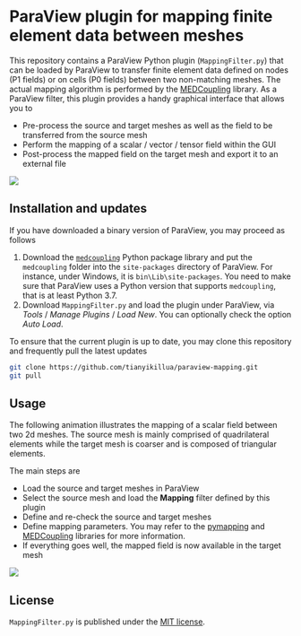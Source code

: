 # ParaView plugin for mapping finite element data between meshes

This repository contains a ParaView Python plugin (`MappingFilter.py`) that can be loaded by ParaView to transfer finite element data defined on nodes (P1 fields) or on cells (P0 fields) between two non-matching meshes. The actual mapping algorithm is performed by the [MEDCoupling](https://docs.salome-platform.org/latest/dev/MEDCoupling/developer/index.html) library. As a ParaView filter, this plugin provides a handy graphical interface that allows you to
- Pre-process the source and target meshes as well as the field to be transferred from the source mesh
- Perform the mapping of a scalar / vector / tensor field within the GUI
- Post-process the mapped field on the target mesh and export it to an external file

![](https://user-images.githubusercontent.com/4027283/69738195-f6d03300-1135-11ea-8832-5af1950f9bb0.png)

## Installation and updates

If you have downloaded a binary version of ParaView, you may proceed as follows
1. Download the [`medcoupling`](https://github.com/tianyikillua/medcoupling) Python package library and put the `medcoupling` folder into the `site-packages` directory of ParaView. For instance, under Windows, it is `bin\Lib\site-packages`. You need to make sure that ParaView uses a Python version that supports `medcoupling`, that is at least Python 3.7.
2. Download `MappingFilter.py` and load the plugin under ParaView, via *Tools* / *Manage Plugins* / *Load New*. You can optionally check the option *Auto Load*.

To ensure that the current plugin is up to date, you may clone this repository and frequently pull the latest updates
``` sh
git clone https://github.com/tianyikillua/paraview-mapping.git
git pull
```

## Usage

The following animation illustrates the mapping of a scalar field between two 2d meshes. The source mesh is mainly comprised of quadrilateral elements while the target mesh is coarser and is composed of triangular elements.

The main steps are
- Load the source and target meshes in ParaView
- Select the source mesh and load the **Mapping** filter defined by this plugin
- Define and re-check the source and target meshes
- Define mapping parameters. You may refer to the [pymapping](https://github.com/tianyikillua/pymapping) and [MEDCoupling](https://docs.salome-platform.org/latest/dev/MEDCoupling/developer/index.html) libraries for more information.
- If everything goes well, the mapped field is now available in the target mesh

![](https://user-images.githubusercontent.com/4027283/69740883-66482180-113a-11ea-8670-8ec0ec5625da.gif)


## License

`MappingFilter.py` is published under the [MIT license](https://en.wikipedia.org/wiki/MIT_License).
